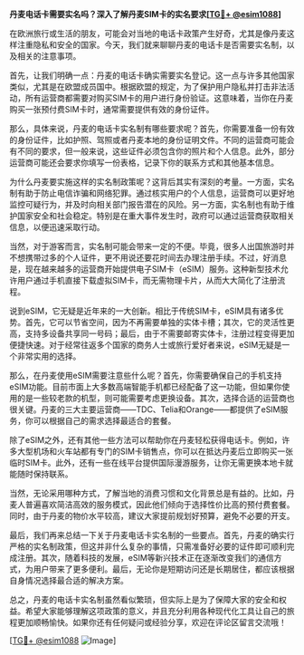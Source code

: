 **丹麦电话卡需要实名吗？深入了解丹麦SIM卡的实名要求[[TG💪+ @esim1088](https://t.me/s/esim1088)]**

在欧洲旅行或生活的朋友，可能会对当地的电话卡政策产生好奇，尤其是像丹麦这样注重隐私和安全的国家。今天，我们就来聊聊丹麦的电话卡是否需要实名制，以及相关的注意事项。

首先，让我们明确一点：丹麦的电话卡确实需要实名登记。这一点与许多其他国家类似，尤其是在欧盟成员国中。根据欧盟的规定，为了保护用户隐私并打击非法活动，所有运营商都需要对购买SIM卡的用户进行身份验证。这意味着，当你在丹麦购买一张预付费SIM卡时，通常需要提供有效的身份证件。

那么，具体来说，丹麦的电话卡实名制有哪些要求呢？首先，你需要准备一份有效的身份证件，比如护照、驾照或者丹麦本地的身份证明文件。不同的运营商可能会有不同的要求，但一般来说，这些证件必须包含你的照片和个人信息。此外，部分运营商可能还会要求你填写一份表格，记录下你的联系方式和其他基本信息。

为什么丹麦要实施这样的实名制政策呢？这背后其实有深刻的考量。一方面，实名制有助于防止电信诈骗和网络犯罪。通过核实用户的个人信息，运营商可以更好地监控可疑行为，并及时向相关部门报告潜在的风险。另一方面，实名制也有助于维护国家安全和社会稳定。特别是在重大事件发生时，政府可以通过运营商获取相关信息，以便迅速采取行动。

当然，对于游客而言，实名制可能会带来一定的不便。毕竟，很多人出国旅游时并不想携带过多的个人证件，更不用说还要花时间去办理注册手续。不过，好消息是，现在越来越多的运营商开始提供电子SIM卡（eSIM）服务。这种新型技术允许用户通过手机直接下载虚拟SIM卡，而无需物理卡片，从而大大简化了注册流程。

说到eSIM，它无疑是近年来的一大创新。相比于传统SIM卡，eSIM具有诸多优势。首先，它可以节省空间，因为不再需要单独的实体卡槽；其次，它的灵活性更高，支持多设备共享同一号码；最后，由于不需要邮寄实体卡，注册过程变得更加便捷快速。对于经常往返多个国家的商务人士或旅行爱好者来说，eSIM无疑是一个非常实用的选择。

那么，在丹麦使用eSIM需要注意些什么呢？首先，你需要确保自己的手机支持eSIM功能。目前市面上大多数高端智能手机都已经配备了这一功能，但如果你使用的是一些较老款的机型，则可能需要考虑更换设备。其次，选择合适的运营商也很关键。丹麦的三大主要运营商——TDC、Telia和Orange——都提供了eSIM服务，你可以根据自己的需求选择最适合的套餐。

除了eSIM之外，还有其他一些方法可以帮助你在丹麦轻松获得电话卡。例如，许多大型机场和火车站都有专门的SIM卡销售点，你可以在抵达丹麦后立即购买一张临时SIM卡。此外，还有一些在线平台提供国际漫游服务，让你无需更换本地卡就能随时保持联系。

当然，无论采用哪种方式，了解当地的消费习惯和文化背景总是有益的。比如，丹麦人普遍喜欢简洁高效的服务模式，因此他们倾向于选择性价比高的预付费套餐。同时，由于丹麦的物价水平较高，建议大家提前规划好预算，避免不必要的开支。

最后，我们再来总结一下关于丹麦电话卡实名制的一些要点。首先，丹麦的确实行严格的实名制政策，但这并非什么复杂的事情，只需准备好必要的证件即可顺利完成注册。其次，随着科技的发展，eSIM等新兴技术正在逐渐改变我们的通信方式，为用户带来了更多便利。最后，无论你是短期访问还是长期居住，都应该根据自身情况选择最合适的解决方案。

总之，丹麦的电话卡实名制虽然看似繁琐，但实际上是为了保障大家的安全和权益。希望大家能够理解这项政策的意义，并且充分利用各种现代化工具让自己的旅程更加顺畅愉快。如果你还有任何疑问或经验分享，欢迎在评论区留言交流哦！

[[TG💪+ @esim1088](https://t.me/s/esim1088) ![Image](https://i.postimg.cc/4NQfJmqS/Snipaste-2025-05-13-00-14-12.png)]